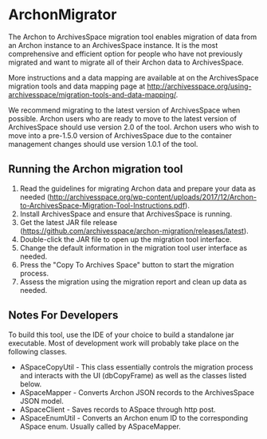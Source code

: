 ArchonMigrator
============

The Archon to ArchivesSpace migration tool enables migration of data from an Archon instance to an ArchivesSpace instance. It is the most comprehensive and efficient option for people who have not previously migrated and want to migrate all of their Archon data to ArchivesSpace.

More instructions and a data mapping are available at on the ArchivesSpace migration tools and data mapping page at http://archivesspace.org/using-archivesspace/migration-tools-and-data-mapping/.

We recommend migrating to the latest version of ArchivesSpace when possible. Archon users who are ready to move to the latest version of ArchivesSpace should use version 2.0 of the tool. Archon users who wish to move into a pre-1.5.0 version of ArchivesSpace due to the container management changes should use version 1.0.1 of the tool.

## Running the Archon migration tool

1. Read the guidelines for migrating Archon data and prepare your data as needed (http://archivesspace.org/wp-content/uploads/2017/12/Archon-to-ArchivesSpace-Migration-Tool-Instructions.pdf).
2. Install ArchivesSpace and ensure that ArchivesSpace is running.
3. Get the latest JAR file release (https://github.com/archivesspace/archon-migration/releases/latest).
4. Double-click the JAR file to open up the migration tool interface.
5. Change the default information in the migration tool user interface as needed.
6. Press the "Copy To Archives Space" button to start the migration process.
7. Assess the migration using the migration report and clean up data as needed.

## Notes For Developers

To build this tool, use the IDE of your choice to build a standalone jar executable. Most of development work will probably take place on the following classes.

* ASpaceCopyUtil - This class essentially controls the migration process and interacts with the UI (dbCopyFrame) as well as the classes listed below.
* ASpaceMapper - Converts Archon JSON records to the ArchivesSpace JSON model.
* ASpaceClient - Saves records to ASpace through http post.
* ASpaceEnumUtil - Converts an Archon enum ID to the corresponding ASpace enum. Usually called by ASpaceMapper.
